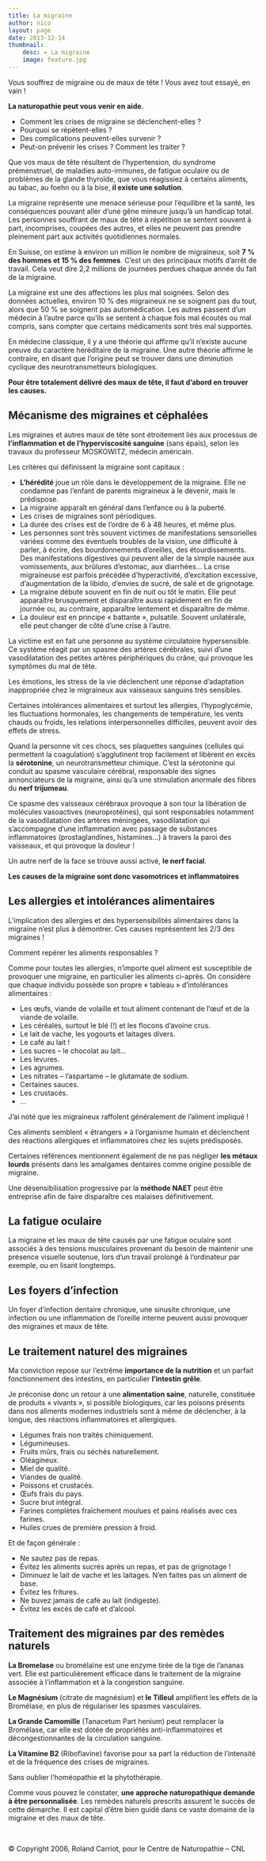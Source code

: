 ```yaml
---
title: La migraine
author: nico
layout: page
date: 2013-12-14
thumbnail:
    desc: ❧ La migraine
    image: feature.jpg
---
```


Vous souffrez de migraine ou de maux de tête ! Vous avez tout essayé, en vain !

**La naturopathie peut vous venir en aide.**

  * Comment les crises de migraine se déclenchent-elles ?
  * Pourquoi se répètent-elles ?
  * Des complications peuvent-elles survenir ?
  * Peut-on prévenir les crises ? Comment les traiter ?

Que vos maux de tête résultent de l’hypertension, du syndrome prémenstruel, de maladies auto-immunes, de fatigue oculaire ou de problèmes de la glande thyroïde, que vous réagissiez à certains aliments, au tabac, au foehn ou à la bise, **il existe une solution**.

La migraine représente une menace sérieuse pour l’équilibre et la santé, les conséquences pouvant aller d’une gêne mineure jusqu’à un handicap total. Les personnes souffrant de maux de tête à répétition se sentent souvent à part, incomprises, coupées des autres, et elles ne peuvent pas prendre pleinement part aux activités quotidiennes normales.

En Suisse, on estime à environ un million le nombre de migraineux, soit **7 % des hommes et 15 % des femmes**. C’est un des principaux motifs d’arrêt de travail. Cela veut dire 2,2 millions de journées perdues chaque année du fait de la migraine.

La migraine est une des affections les plus mal soignées. Selon des données actuelles, environ 10 % des migraineux ne se soignent pas du tout, alors que 50 % se soignent pas automédication. Les autres passent d’un médecin à l’autre parce qu’ils se sentent à chaque fois mal écoutés ou mal compris, sans compter que certains médicaments sont très mal supportés.

En médecine classique, il y a une théorie qui affirme qu’il n’existe aucune preuve du caractère héréditaire de la migraine. Une autre théorie affirme le contraire, en disant que l’origine peut se trouver dans une diminution cyclique des neurotransmetteurs biologiques.

**Pour être totalement délivré des maux de tête, il faut d’abord en trouver les causes.**

## Mécanisme des migraines et céphalées

Les migraines et autres maux de tête sont étroitement liés aux processus de **l’inflammation et de l’hyperviscosité sanguine** (sans épais), selon les travaux du professeur MOSKOWITZ, médecin américain.

Les critères qui définissent la migraine sont capitaux :

  * **L’hérédité** joue un rôle dans le développement de la migraine. Elle ne condamne pas l’enfant de parents migraineux à le devenir, mais le prédispose.
  * La migraine apparaît en général dans l’enfance ou à la puberté.
  * Les crises de migraines sont périodiques.
  * La durée des crises est de l’ordre de 6 à 48 heures, et même plus.
  * Les personnes sont très souvent victimes de manifestations sensorielles variées comme des éventuels troubles de la vision, une difficulté à parler, à écrire, des bourdonnements d’oreilles, des étourdissements. Des manifestations digestives qui peuvent aller de la simple nausée aux vomissements, aux brûlures d’estomac, aux diarrhées… La crise migraineuse est parfois précédée d’hyperactivité, d’excitation excessive, d’augmentation de la libido, d’envies de sucré, de salé et de grignotage.
  * La migraine débute souvent en fin de nuit ou tôt le matin. Elle peut apparaître brusquement et disparaître aussi rapidement en fin de journée ou, au contraire, apparaître lentement et disparaître de même.
  * La douleur est en principe « battante », pulsatile. Souvent unilatérale, elle peut changer de côté d’une crise à l’autre.

La victime est en fait une personne au système circulatoire hypersensible. Ce système réagit par un spasme des artères cérébrales, suivi d’une vasodilatation des petites artères périphériques du crâne, qui provoque les symptômes du mal de tête.

Les émotions, les stress de la vie déclenchent une réponse d’adaptation inappropriée chez le migraineux aux vaisseaux sanguins très sensibles.

Certaines intolérances alimentaires et surtout les allergies, l’hypoglycémie, les fluctuations hormonales, les changements de température, les vents chauds ou froids, les relations interpersonnelles difficiles, peuvent avoir des effets de stress.

Quand la personne vit ces chocs, ses plaquettes sanguines (cellules qui permettent la coagulation) s’agglutinent trop facilement et libèrent en excès la **sérotonine**, un neurotransmetteur chimique. C’est la sérotonine qui conduit au spasme vasculaire cérébral, responsable des signes annonciateurs de la migraine, ainsi qu’à une stimulation anormale des fibres du **nerf trijumeau**.

Ce spasme des vaisseaux cérébraux provoque à son tour la libération de molécules vasoactives (neuroprotéines), qui sont responsables notamment de la vasodilatation des artères méningées, vasodilatation qui s’accompagne d’une inflammation avec passage de substances inflammatoires (prostaglandines, histamines…) à travers la paroi des vaisseaux, et qui provoque la douleur !

Un autre nerf de la face se trouve aussi activé, **le nerf facial**.

**Les causes de la migraine sont donc vasomotrices et inflammatoires**

## Les allergies et intolérances alimentaires

L’implication des allergies et des hypersensibilités alimentaires dans la migraine n’est plus à démontrer. Ces causes représentent les 2/3 des migraines !

Comment repérer les aliments responsables ?

Comme pour toutes les allergies, n’importe quel aliment est susceptible de provoquer une migraine, en particulier les aliments ci-après. On considère que chaque individu possède son propre « tableau » d’intolérances alimentaires :

  * Les œufs, viande de volaille et tout aliment contenant de l’œuf et de la viande de volaille.
  * Les céréales, surtout le blé (!) et les flocons d’avoine crus.
  * Le lait de vache, les yogourts et laitages divers.
  * Le café au lait !
  * Les sucres – le chocolat au lait…
  * Les levures.
  * Les agrumes.
  * Les nitrates – l’aspartame – le glutamate de sodium.
  * Certaines sauces.
  * Les crustacés.
  * …

J’ai noté que les migraineux raffolent généralement de l’aliment impliqué !

Ces aliments semblent « étrangers » à l’organisme humain et déclenchent des réactions allergiques et inflammatoires chez les sujets prédisposés.

Certaines références mentionnent également de ne pas négliger **les métaux lourds** présents dans les amalgames dentaires comme origine possible de migraine.

Une désensibilisation progressive par la **méthode NAET** peut être entreprise afin de faire disparaître ces malaises définitivement.

## La fatigue oculaire

La migraine et les maux de tête causés par une fatigue oculaire sont associés à des tensions musculaires provenant du besoin de maintenir une présence visuelle soutenue, lors d’un travail prolongé à l’ordinateur par exemple, ou en lisant longtemps.

## Les foyers d’infection

Un foyer d’infection dentaire chronique, une sinusite chronique, une infection ou une inflammation de l’oreille interne peuvent aussi provoquer des migraines et maux de tête.

## Le traitement naturel des migraines

Ma conviction repose sur l’extrême **importance de la nutrition** et un parfait fonctionnement des intestins, en particulier **l’intestin grêle**.

Je préconise donc un retour à une **alimentation saine**, naturelle, constituée de produits « vivants », si possible biologiques, car les poisons présents dans nos aliments modernes industriels sont à même de déclencher, à la longue, des réactions inflammatoires et allergiques.

  * Légumes frais non traités chimiquement.
  * Légumineuses.
  * Fruits mûrs, frais ou séchés naturellement.
  * Oléagineux.
  * Miel de qualité.
  * Viandes de qualité.
  * Poissons et crustacés.
  * Œufs frais du pays.
  * Sucre brut intégral.
  * Farines complètes fraîchement moulues et pains réalisés avec ces farines.
  * Huiles crues de première pression à froid.

Et de façon générale :

  * Ne sautez pas de repas.
  * Évitez les aliments sucrés après un repas, et pas de grignotage !
  * Diminuez le lait de vache et les laitages. N’en faites pas un aliment de base.
  * Évitez les fritures.
  * Ne buvez jamais de café au lait (indigeste).
  * Évitez les excès de café et d’alcool.

## Traitement des migraines par des remèdes naturels

**La Bromelase** ou bromélaïne est une enzyme tirée de la tige de l’ananas vert. Elle est particulièrement efficace dans le traitement de la migraine associée à l’inflammation et à la congestion sanguine.

**Le Magnésium** (citrate de magnésium) et **le Tilleul** amplifient les effets de la Bromélase, en plus de régulariser les spasmes vasculaires.

**La Grande Camomille** (Tanacetum Part henium) peut remplacer la Bromélase, car elle est dotée de propriétés anti-inflammatoires et décongestionnantes de la circulation sanguine.

**La Vitamine B2** (Riboflavine) favorise pour sa part la réduction de l’intensité et de la fréquence des crises de migraines.

Sans oublier l’homéopathie et la phytothérapie.

Comme vous pouvez le constater, **une approche naturopathique demande à être personnalisée**. Les remèdes naturels prescrits assurent le succès de cette démarche. Il est capital d’être bien guidé dans ce vaste domaine de la migraine et des maux de tête.

&nbsp;

© Copyright 2006, Roland Carriot, pour le Centre de Naturopathie – CNL
